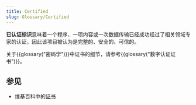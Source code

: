 ```yaml
---
title: Certified
slug: Glossary/Certified
---
```


**已认证标识**意味着一个程序、一项内容或一次数据传输已经成功经过了相关领域专家的认证，因此该项目被认为是完整的、安全的、可信的。

关于{{glossary("密码学")}}中证书的细节，请参考{{glossary("数字认证证书")}}。

## 参见

- 维基百科中的[证书](https://zh.wikipedia.org/wiki/專業認證)
